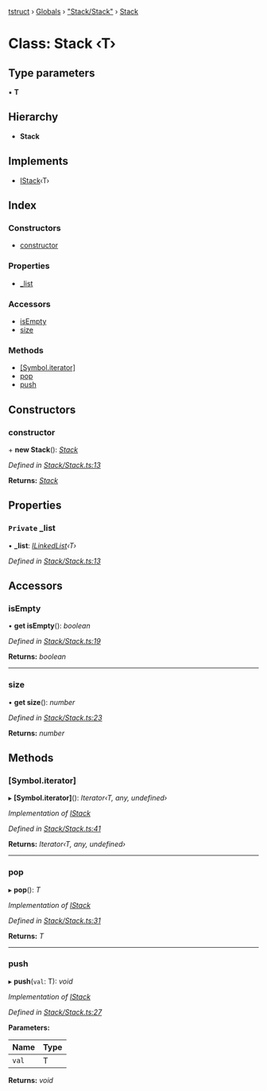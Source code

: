[tstruct](../README.md) › [Globals](../globals.md) › ["Stack/Stack"](../modules/_stack_stack_.md) › [Stack](_stack_stack_.stack.md)

# Class: Stack ‹**T**›

## Type parameters

▪ **T**

## Hierarchy

* **Stack**

## Implements

* [IStack](../interfaces/_stack_stack_.istack.md)‹T›

## Index

### Constructors

* [constructor](_stack_stack_.stack.md#constructor)

### Properties

* [_list](_stack_stack_.stack.md#private-_list)

### Accessors

* [isEmpty](_stack_stack_.stack.md#isempty)
* [size](_stack_stack_.stack.md#size)

### Methods

* [[Symbol.iterator]](_stack_stack_.stack.md#[symbol.iterator])
* [pop](_stack_stack_.stack.md#pop)
* [push](_stack_stack_.stack.md#push)

## Constructors

###  constructor

\+ **new Stack**(): *[Stack](_stack_stack_.stack.md)*

*Defined in [Stack/Stack.ts:13](https://github.com/powerofsoul/tstruct/blob/b1dd7f8/src/Stack/Stack.ts#L13)*

**Returns:** *[Stack](_stack_stack_.stack.md)*

## Properties

### `Private` _list

• **_list**: *[ILinkedList](../interfaces/_linkedlist_linkedlist_.ilinkedlist.md)‹T›*

*Defined in [Stack/Stack.ts:13](https://github.com/powerofsoul/tstruct/blob/b1dd7f8/src/Stack/Stack.ts#L13)*

## Accessors

###  isEmpty

• **get isEmpty**(): *boolean*

*Defined in [Stack/Stack.ts:19](https://github.com/powerofsoul/tstruct/blob/b1dd7f8/src/Stack/Stack.ts#L19)*

**Returns:** *boolean*

___

###  size

• **get size**(): *number*

*Defined in [Stack/Stack.ts:23](https://github.com/powerofsoul/tstruct/blob/b1dd7f8/src/Stack/Stack.ts#L23)*

**Returns:** *number*

## Methods

###  [Symbol.iterator]

▸ **[Symbol.iterator]**(): *Iterator‹T, any, undefined›*

*Implementation of [IStack](../interfaces/_stack_stack_.istack.md)*

*Defined in [Stack/Stack.ts:41](https://github.com/powerofsoul/tstruct/blob/b1dd7f8/src/Stack/Stack.ts#L41)*

**Returns:** *Iterator‹T, any, undefined›*

___

###  pop

▸ **pop**(): *T*

*Implementation of [IStack](../interfaces/_stack_stack_.istack.md)*

*Defined in [Stack/Stack.ts:31](https://github.com/powerofsoul/tstruct/blob/b1dd7f8/src/Stack/Stack.ts#L31)*

**Returns:** *T*

___

###  push

▸ **push**(`val`: T): *void*

*Implementation of [IStack](../interfaces/_stack_stack_.istack.md)*

*Defined in [Stack/Stack.ts:27](https://github.com/powerofsoul/tstruct/blob/b1dd7f8/src/Stack/Stack.ts#L27)*

**Parameters:**

Name | Type |
------ | ------ |
`val` | T |

**Returns:** *void*
